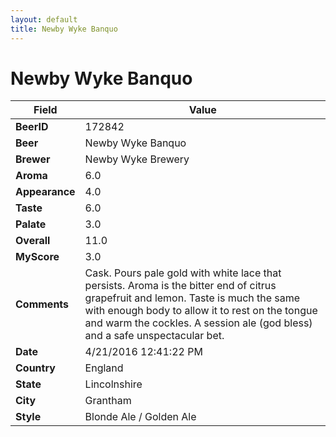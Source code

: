 ```yaml
---
layout: default
title: Newby Wyke Banquo
---
```


# Newby Wyke Banquo

| Field         | Value     |
|---------------|-----------|
| **BeerID** | 172842 |
| **Beer** | Newby Wyke Banquo |
| **Brewer** | Newby Wyke Brewery |
| **Aroma** | 6.0 |
| **Appearance** | 4.0 |
| **Taste** | 6.0 |
| **Palate** | 3.0 |
| **Overall** | 11.0 |
| **MyScore** | 3.0 |
| **Comments** | Cask. Pours pale gold with white lace that persists. Aroma is the bitter end of citrus grapefruit and lemon. Taste is much the same with enough body to allow it to rest on the tongue and warm the cockles. A session ale &#40;god bless&#41; and a safe unspectacular bet. |
| **Date** | 4/21/2016 12:41:22 PM |
| **Country** | England |
| **State** | Lincolnshire |
| **City** | Grantham |
| **Style** | Blonde Ale / Golden Ale |

